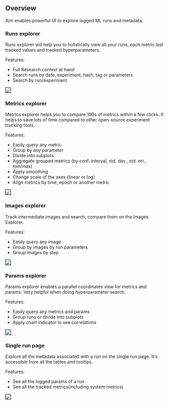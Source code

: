 ## Overview

Aim enables powerful UI to explore logged ML runs and metadata.

### Runs explorer
Runs explorer will help you to holistically view all your runs, each metric last tracked values and tracked hyperparameters.

Features:
- Full Research context at hand
- Search runs by date, experiment, hash, tag or parameters
- Search by run/experiment

<img style="border: 1px solid #1d2253" src="../_static/images/ui/overview/runs.png" />

### Metrics explorer
Metrics explorer helps you to compare 100s of metrics within a few clicks.
It helps to save lots of time compared to other open-source experiment tracking tools.

Features:
- Easily query any metric
- Group by any parameter
- Divide into subplots
- Aggregate grouped metrics (by conf. interval, std. dev., std. err., min/max)
- Apply smoothing
- Change scale of the axes (linear or log)
- Align metrics by time, epoch or another metric

<img style="border: 1px solid #1d2253" src="../_static/images/ui/overview/metrics.png" />

### Images explorer
Track intermediate images and search, compare them on the Images Explorer.

Features:
- Easily query any image
- Group by images by run parameters
- Group images by step

<img style="border: 1px solid #1d2253" src="../_static/images/ui/overview/images.png" />

### Params explorer
Params explorer enables a parallel coordinates view for metrics and params. Very helpful when doing hyperparameter search.

Features:
- Easily query any metrics and params
- Group runs or divide into subplots
- Apply chart indicator to see correlations

<img style="border: 1px solid #1d2253" src="../_static/images/ui/overview/params.png" />

### Single run page
Explore all the metadata associated with a run on the single run page.
It's accessible from all the tables and tooltips.

Features:
- See all the logged params of a run
- See all the tracked metrics(including system metrics)

<img style="border: 1px solid #1d2253" src="../_static/images/ui/overview/single_run.png" />
